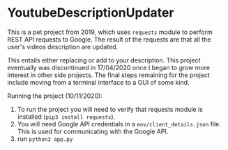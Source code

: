 # YoutubeDescriptionUpdater

This is a pet project from 2019, which uses `requests` module to perform REST API requests to Google.
The result of the requests are that all the user's videos description are updated.

This entails either replacing or add to your description. This project eventually was discontinued in
17/04/2020 once I began to grow more interest in other side projects. 
The final steps remaining for the project include moving from a terminal interface to a GUI of some kind.

Running the project (10/11/2020):
1. To run the project you will need to verify that requests module is installed (`pip3 install requests`).
2. You will need Google API credentials in a `env/client_details.json` file. This is used for communicating with the Google API.
3. run `python3 app.py`